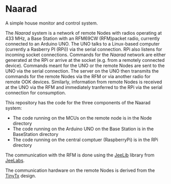 # Naarad
A simple house monitor and control system. 

The *Naarad* system is a network of remote Nodes with radios operating
at 433 MHz, a Base Station with an RFM69CW (RFM)packet radio,
currently connected to an Arduino UNO.  The UNO talks to a Linux-based
computer (currently a Rasberry PI (RPi)) via the serial connection.
RPi also listens for incoming socket connections.  Commands for the
*Naarad* network are either generated at the RPi or arrive at the
socket (e.g. from a remotely connected device).  Commands meant for
the UNO or the remote Nodes are sent to the UNO via the serial
connection.  The server on the UNO then transmits the commands for the
remote Nodes via the RFM or via another radio for remote OOK devices.
Similarly, information from remote Nodes is received at the UNO via
the RFM and immediately tranferred to the RPi via the serial
connection for consumption.

This repository has the code for the three components of the Naarad system: 
  * The code running on the MCUs on the remote node is in the Node directory
  * The code running on the Arduino UNO on the Base Station is in the BaseStation directory
  * The code running on the central comptuer (RaspberryPi) is in the RPi directory

The communication with the RFM is done using the
[JeeLib](https://github.com/jcw/jeelib) library from
[JeeLabs](https://jeelabs.org).

The communication hardware on the remote Nodes is derived from the
[TinyTx](https://nathan.chantrell.net/tinytx-wireless-sensor) design.
